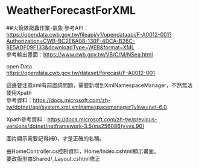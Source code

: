 # WeatherForecastForXML
##火箭隊爬蟲作業-氣象
參考API：https://opendata.cwb.gov.tw/fileapi/v1/opendataapi/F-A0012-001?Authorization=CWB-BC2E6A08-130F-4DCA-B26C-8E5ADF09F133&downloadType=WEB&format=XML<br>
參考輸出畫面：https://www.cwb.gov.tw/V8/C/M/NSea.html<br>

open Data<br>
https://opendata.cwb.gov.tw/dataset/forecast/F-A0012-001<br>

這邊要注意xml有前置詞問題，需要新增到XmlNamespaceManager，不然無法使用Xpath<br>
參考資料：https://docs.microsoft.com/zh-tw/dotnet/api/system.xml.xmlnamespacemanager?view=net-6.0<br>

Xpath參考資料：https://docs.microsoft.com/zh-tw/previous-versions/dotnet/netframework-3.5/ms256086(v=vs.90)<br>

圖片顯示需要記得補0，才是正確的名稱。<br>

由HomeController.cs控制資料，Home/Index.cshtml顯示畫面。<br>
要改版型由Shared/_Layout.cshtml修正<br>



